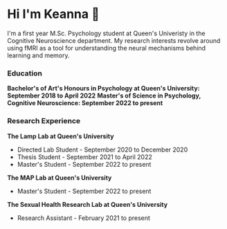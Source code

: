 # Hi I'm Keanna 👋

I'm a first year M.Sc. Psychology student at Queen's Univeristy in the Cognitive Neuroscience department. My research interests revolve around using fMRI as a tool for understanding the neural mechanisms behind learning and memory. 

### Education

**Bachelor's of Art's Honours in Psychology at Queen's University: September 2018 to April 2022**
**Master's of Science in Psychology, Cognitive Neuroscience: September 2022 to present**

### Research Experience

**The Lamp Lab at Queen's University**
- Directed Lab Student - September 2020 to December 2020
- Thesis Student - September 2021 to April 2022
- Master's Student - September 2022 to present

**The MAP Lab at Queen's University**
- Master's Student - September 2022 to present

**The Sexual Health Research Lab at Queen's University**
- Research Assistant - February 2021 to present
